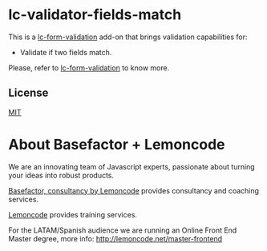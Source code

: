 # lc-validator-fields-match

This is a [lc-form-validation](https://github.com/Lemoncode/lcFormValidation) add-on that brings validation capabilities for:
* Validate if two fields match.

Please, refer to [lc-form-validation](https://github.com/Lemoncode/lcFormValidation) to know more.

## License
[MIT](./LICENSE)

# About Basefactor + Lemoncode

We are an innovating team of Javascript experts, passionate about turning your ideas into robust products.

[Basefactor, consultancy by Lemoncode](http://www.basefactor.com) provides consultancy and coaching services.

[Lemoncode](http://lemoncode.net/services/en/#en-home) provides training services.

For the LATAM/Spanish audience we are running an Online Front End Master degree, more info: http://lemoncode.net/master-frontend

